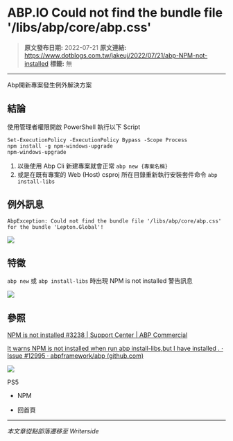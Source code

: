 # ABP.IO Could not find the bundle file &#x27;/libs/abp/core/abp.css&#x27;

> **原文發布日期:** 2022-07-21
> **原文連結:** https://www.dotblogs.com.tw/jakeuj/2022/07/21/abp-NPM-not-installed
> **標籤:** 無

---

Abp開新專案發生例外解決方案

## 結論

使用管理者權限開啟 PowerShell 執行以下 Script

```
Set-ExecutionPolicy -ExecutionPolicy Bypass -Scope Process
npm install -g npm-windows-upgrade
npm-windows-upgrade
```

1. 以後使用 Abp Cli 新建專案就會正常
   `abp new {專案名稱}`
2. 或是在既有專案的 Web (Host) csproj 所在目錄重新執行安裝套件命令
   `abp install-libs`

## 例外訊息

`AbpException: Could not find the bundle file '/libs/abp/core/abp.css' for the bundle 'Lepton.Global'!`

![](https://support.abp.io/QA/files/998fe814606042e8e84e3a0471ff0106.png)

## 特徵

`abp new` 或 `abp install-libs` 時出現 NPM is not installed 警告訊息

![](https://user-images.githubusercontent.com/15319947/173512022-54ed085a-a088-4a9f-a44c-00ca9174b3bd.png)

## 參照

[NPM is not installed #3238 | Support Center | ABP Commercial](https://support.abp.io/QA/Questions/3238/NPM-is-not-installed)

[It warns NPM is not installed when run abp install-libs,but I have installed . · Issue #12995 · abpframework/abp (github.com)](https://github.com/abpframework/abp/issues/12995)

![](https://card.psnprofiles.com/1/jakeuj.png)

PS5

* NPM

* 回首頁

---

*本文章從點部落遷移至 Writerside*

